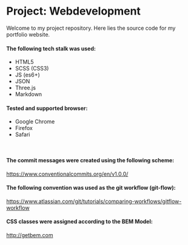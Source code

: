 # Project: Webdevelopment

Welcome to my project repository. Here lies the source code for my portfolio website.

#### The following tech stalk was used:
- HTML5
- SCSS (CSS3)
- JS (es6+)
- JSON
- Three.js
- Markdown

#### Tested and supported browser:
- Google Chrome
- Firefox
- Safari

<br />

#### The commit messages were created using the following scheme:
https://www.conventionalcommits.org/en/v1.0.0/

#### The following convention was used as the git workflow (git-flow):
https://www.atlassian.com/git/tutorials/comparing-workflows/gitflow-workflow

#### CSS classes were assigned according to the BEM Model:
http://getbem.com
